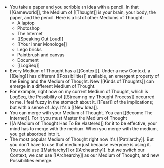 - You take a paper and you scribble an idea with a pencil. In that [[Gameworld]], the Medium of [[Thought]] is your brain, your body, the paper, and the pencil. Here is a list of other Mediums of Thought:
	- A laptop
	- Photoshop
	- The Internet
	- [[Speaking Out Loud]]
	- [[Your Inner Monologe]]
	- Lego bricks
	- Paintbrush and canvas
	- Document
	- [[LogSeq]]
- Every Medium of Thought has a [[Context]]. Under a new Context, a [[Being]] has different [[Possibilities]] available, an emergent property of the Being and the Medium of Thought. New [[Kinds of Thoughts]] can emerge in a different Medium of Thought.
- For example, right now on my current Medium of Thought, which is LogSeq, the Possibility of [[Streaming my Thought Process]] occurred to me. I feel fuzzy in the stomach about it. [[Fear]] of the implications; but with a sense of Joy. It's a [[New Idea]].
- You can merge with your Medium of Thought. You can [[Become The Internet]]. For it you must Master the Medium of Thought
- [[A Medium of Thought Has To Be Mastered]] for it to be effective, 
  your mind has to merge with the medium. When you merge with the medium, you get absorbed into it.
- The most popular Medium of Thought right now it's [[Patriarchy]]. But you don't have to use that medium just because everyone is using it. You could use [[Matriarchy]] or [[Archearchy]].
   but we switch our Context, we can use [[Archearchy]] as our Medium of Thought, and new Possibilities emerge.